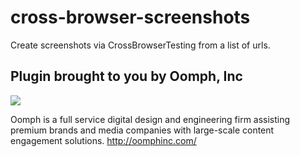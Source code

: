 # cross-browser-screenshots
Create screenshots via CrossBrowserTesting from a list of urls.


## Plugin brought to you by Oomph, Inc

![](https://github.com/gdtrombetticross-browser-screenshots/blob/master/images/Oomph_logo.png)

Oomph is a full service digital design and engineering firm assisting premium brands and media companies with large-scale content engagement solutions.
http://oomphinc.com/
